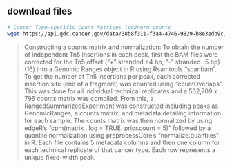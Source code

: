 ## download files
```bash
# Cancer_Type-specific_Count_Matrices_log2norm_counts
wget https://api.gdc.cancer.gov/data/38b8f311-f3a4-4746-9829-b8e3edb9c157
```
> Constructing a counts matrix and normalization:
To obtain the number of independent Tn5 insertions in each peak, first the BAM files were corrected for the Tn5 offset (“+” stranded +4 bp, “-” stranded -5 bp) (16) into a Genomic Ranges object in R using Rsamtools “scanbam”. To get the number of Tn5 insertions per peak, each corrected insertion site (end of a fragment) was counted using “countOverlaps”. This was done for all individual technical replicates and a 562,709 x 796 counts matrix was compiled. From this, a RangedSummarizedExperiment was constructed including peaks as GenomicRanges, a counts matrix, and metadata detailing information for each sample. The counts matrix was then normalized by using edgeR’s “cpm(matrix , log = TRUE, prior.count = 5)” followed by a quantile normalization using preprocessCore’s “normalize.quantiles” in R.
> Each file contains 5 metadata columns and then one column for each technical replicate of that cancer type. Each row represents a unique fixed-width peak. 
<!--stackedit_data:
eyJoaXN0b3J5IjpbMTEwNzY3OTY3MiwxMjcwMjk5NzMsLTE4OD
k5NzQxMzUsLTE0NDEzMzk2MjddfQ==
-->